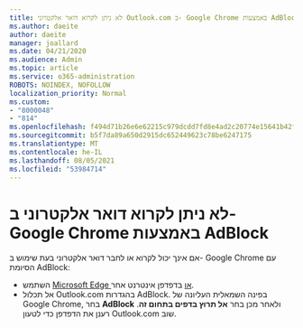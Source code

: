 ```yaml
---
title: לא ניתן לקרוא דואר אלקטרוני Outlook.com ב- Google Chrome באמצעות AdBlock
ms.author: daeite
author: daeite
manager: joallard
ms.date: 04/21/2020
ms.audience: Admin
ms.topic: article
ms.service: o365-administration
ROBOTS: NOINDEX, NOFOLLOW
localization_priority: Normal
ms.custom:
- "8000048"
- "814"
ms.openlocfilehash: f494d71b26e6e62215c979dcdd7fd8e4ad2c20774e15641b42f1f6208eaa2922
ms.sourcegitcommit: b5f7da89a650d2915dc652449623c78be6247175
ms.translationtype: MT
ms.contentlocale: he-IL
ms.lasthandoff: 08/05/2021
ms.locfileid: "53984714"
---
```

# <a name="cant-read-email-in-google-chrome-with-adblock"></a>לא ניתן לקרוא דואר אלקטרוני ב- Google Chrome באמצעות AdBlock

אם אינך יכול לקרוא או לחבר דואר אלקטרוני בעת שימוש ב- Google Chrome עם הסיומת AdBlock:

- השתמש [Microsoft Edge או](https://go.microsoft.com/fwlink/p/?linkid=2001503&amp;clcid=0x409) בדפדפן אינטרנט אחר.
- אל תכלול Outlook.com בהגדרות AdBlock. בפינה השמאלית העליונה של Google Chrome, בחר **AdBlock** ולאחר מכן בחר **אל תרוץ בדפים בתחום זה**. רענן את הדפדפן כדי לטעון Outlook.com שוב.
